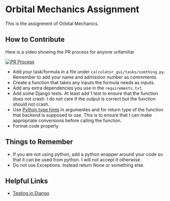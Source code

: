 # Orbital Mechanics Assignment

This is the assignment of Orbital Mechanics.

## How to Contribute

Here is a video showing the PR process for anyone unfamiliar

[![PR Process](https://img.youtube.com/vi/8lGpZkjnkt4/maxresdefault.jpg)](https://youtu.be/8lGpZkjnkt4)

- Add your task/formula in a file under `calculator_gui/tasks/somthing.py`. Remember to add your name and admission number as commments.
- Create a function that takes any inputs the formula needs as inputs.
- Add any extra dependencies you use in the `requirements.txt`.
- Add some Django tests. At least add 1 test to ensure that the function does not crash. I do not care if the output is correct but the function should not crash.
- Use [Python type hints](https://docs.python.org/3/library/typing.html) in argumentes and for return type of the function that backend is supposed to use. This is to ensure that I can make appropriate conversions before calling the function.
- Format code properly

## Things to Remember

- If you are not using python, add a python wrapper around your code so that it can be used from python. I will not accept it otherwise.
- Do not use Exceptions. Instead return None or something else.

## Helpful Links

- [Testing in Django](https://docs.djangoproject.com/en/5.0/topics/testing/)
